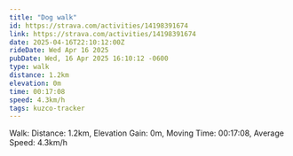 ```yaml
---
title: "Dog walk"
id: https://strava.com/activities/14198391674
link: https://strava.com/activities/14198391674
date: 2025-04-16T22:10:12:00Z
rideDate: Wed Apr 16 2025
pubDate: Wed, 16 Apr 2025 16:10:12 -0600
type: walk
distance: 1.2km
elevation: 0m
time: 00:17:08
speed: 4.3km/h
tags: kuzco-tracker
---
```

Walk: Distance: 1.2km, Elevation Gain: 0m, Moving Time: 00:17:08, Average Speed: 4.3km/h